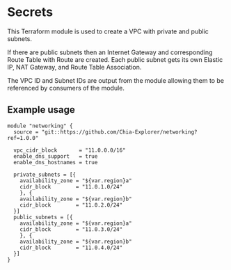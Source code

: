 # Secrets

This Terraform module is used to create a VPC with private and public subnets.

If there are public subnets then an Internet Gateway and corresponding Route Table with Route are created. Each public subnet gets its own Elastic IP, NAT Gateway, and Route Table Association.

The VPC ID and Subnet IDs are output from the module allowing them to be referenced by consumers of the module.

## Example usage

```
module "networking" {
  source = "git::https://github.com/Chia-Explorer/networking?ref=1.0.0"

  vpc_cidr_block       = "11.0.0.0/16"
  enable_dns_support   = true
  enable_dns_hostnames = true

  private_subnets = [{
    availability_zone = "${var.region}a"
    cidr_block        = "11.0.1.0/24"
    }, {
    availability_zone = "${var.region}b"
    cidr_block        = "11.0.2.0/24"
  }]
  public_subnets = [{
    availability_zone = "${var.region}a"
    cidr_block        = "11.0.3.0/24"
    }, {
    availability_zone = "${var.region}b"
    cidr_block        = "11.0.4.0/24"
  }]
}
```
